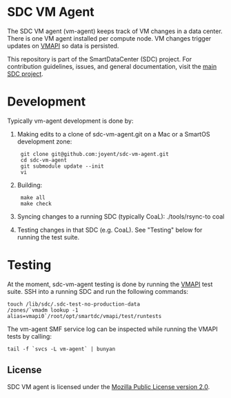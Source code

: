<!--
    This Source Code Form is subject to the terms of the Mozilla Public
    License, v. 2.0. If a copy of the MPL was not distributed with this
    file, You can obtain one at http://mozilla.org/MPL/2.0/.
-->

<!--
    Copyright (c) 2014, Joyent, Inc.
-->


# SDC VM Agent

The SDC VM agent (vm-agent) keeps track of VM changes in a data
center. There is one VM agent installed per compute node. VM changes trigger
updates on [VMAPI](https://github.com/joyent/sdc-vmapi) so data is persisted.


This repository is part of the SmartDataCenter (SDC) project. For
contribution guidelines, issues, and general documentation, visit the
[main SDC project](http://github.com/joyent/sdc).

# Development

Typically vm-agent development is done by:

1. Making edits to a clone of sdc-vm-agent.git on a Mac or
   a SmartOS development zone:

        git clone git@github.com:joyent/sdc-vm-agent.git
        cd sdc-vm-agent
        git submodule update --init
        vi

1. Building:

        make all
        make check

1. Syncing changes to a running SDC (typically CoaL):
        ./tools/rsync-to coal

1. Testing changes in that SDC (e.g. CoaL).
   See "Testing" below for running the test suite.


# Testing

At the moment, sdc-vm-agent testing is done by running the [VMAPI](https://github.com/joyent/sdc-vmapi)
test suite. SSH into a running SDC and run the following commands:

	touch /lib/sdc/.sdc-test-no-production-data
	/zones/`vmadm lookup -1 alias=vmapi0`/root/opt/smartdc/vmapi/test/runtests

The vm-agent SMF service log can be inspected while running the VMAPI tests by
calling:

	tail -f `svcs -L vm-agent` | bunyan

## License

SDC VM agent is licensed under the
[Mozilla Public License version 2.0](http://mozilla.org/MPL/2.0/).
